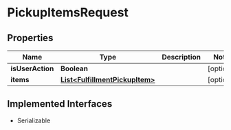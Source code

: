 

# PickupItemsRequest


## Properties

| Name | Type | Description | Notes |
|------------ | ------------- | ------------- | -------------|
|**isUserAction** | **Boolean** |  |  [optional] |
|**items** | [**List&lt;FulfillmentPickupItem&gt;**](FulfillmentPickupItem.md) |  |  [optional] |


## Implemented Interfaces

* Serializable


